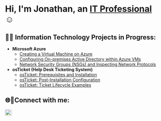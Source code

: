 <h1>Hi, I'm Jonathan, an <a href="https://www.linkedin.com/in/jonathan-jimenez-b86862252">IT Professional</a>☺</h1>

<h2>👨‍💻 Information Technology Projects in Progress:</h2>

- <b>Microsoft Azure</b>
  - [Creating a Virtual Machine on Azure](https://github.com/JJ-IT-Professional/virtual-machine)
  - [Configuring On-premises Active Directory within Azure VMs](https://github.com/JJ-IT-Professional/configure-ad)
  - [Network Security Groups (NSGs) and Inspecting Network Protocols](https://github.com/JJ-IT-Professional/azure-network-protocols)
- <b>osTicket (Help Desk Ticketing System)</b>
  - [osTicket: Prerequisites and Installation](https://github.com/JJ-IT-Professional/osticket-prereqs)
  - [osTicket: Post-Installation Configuration](https://github.com/JJ-IT-Professional/post-install-config)
  - [osTicket: Ticket Lifecycle Examples](https://github.com/JJ-IT-Professional/ticket-lifecycle)

<h2>🌐🤝Connect with me:</h2>

[<img align="left" alt="Jonathan | LinkedIn" width="22px" src="https://cdn.jsdelivr.net/npm/simple-icons@v3/icons/linkedin.svg" />][linkedin]

[linkedin]: https://www.linkedin.com/in/jonathan-jimenez-b86862252
